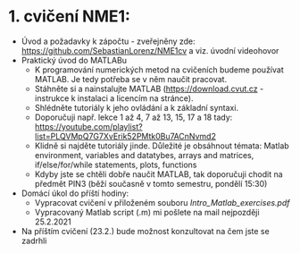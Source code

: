 # 1. cvičení NME1:
* Úvod a požadavky k zápočtu - zveřejněny zde: https://github.com/SebastianLorenz/NME1cv a viz. úvodní videohovor
* Praktický úvod do MATLABu
  * K programování numerických metod na cvičeních budeme používat MATLAB. Je tedy potřeba se v něm naučit pracovat.
  * Stáhněte si a nainstalujte MATLAB (https://download.cvut.cz - instrukce k instalaci a licencím na stránce).
  * Shlédněte tutoriály k jeho ovládání a k základní syntaxi.
  * Doporučuji např. lekce 1 až 4, 7 až 13, 15, 17 a 18 tady: https://youtube.com/playlist?list=PLQVMpQ7G7XvErik52PMtk0Bu7ACnNvmd2 
  * Klidně si najděte tutoriály jinde. Důležité je obsáhnout témata: Matlab environment, variables and datatybes, arrays and matrices, if/else/for/while statements, plots, functions
  * Kdyby jste se chtěli dobře naučit MATLAB, tak doporučuji chodit na předmět PIN3 (běží současně v tomto semestru, pondělí 15:30)
* Domácí úkol do příští hodiny:
  * Vypracovat cvičení v přiloženém souboru *Intro_Matlab_exercises.pdf*
  * Vypracovaný Matlab script (.m) mi pošlete na mail nejpozději 25.2.2021
* Na příštím cvičení (23.2.) bude možnost konzultovat na čem jste se zadrhli
